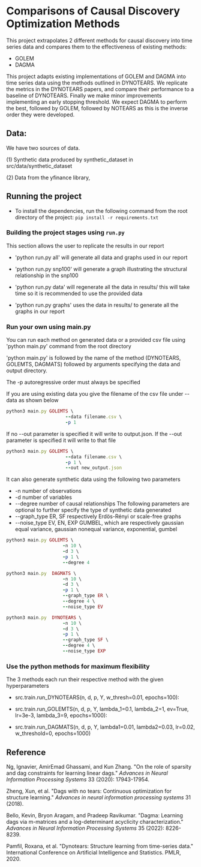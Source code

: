 
# Comparisons of Causal Discovery Optimization Methods

This project extrapolates 2 different methods for causal discovery into time series data and compares them to the effectiveness of existing methods:

- GOLEM
- DAGMA

This project adapts existing implementations of GOLEM and DAGMA into time series data using the methods outlined in DYNOTEARS. We replicate the metrics in the DYNOTEARS papers, and compare their performance to a baseline of DYNOTEARS. Finally we make minor improvements implementing an early stopping threshold. We expect DAGMA to perform the best, followed by GOLEM, followed by NOTEARS as this is the inverse order they were developed.

## Data:

We have two sources of data.

(1) Synthetic data produced by synthetic_dataset in src/data/synthetic_dataset

(2) Data from the yfinance library, 


## Running the project

* To install the dependencies, run the following command from the root directory of the project: `pip install -r requirements.txt`

### Building the project stages using `run.py`
This section allows the user to replicate the results in our report

* 'python run.py all' will generate all data and graphs used in our report

* 'python run.py snp100' will generate a graph illustrating the structural relationship in the snp100  

* 'python run.py data' will regenerate all the data in results/ this will take time so it is recommended to use the provided data

* 'python run.py graphs' uses the data in results/ to generate all the graphs in our report

### Run your own using main.py

You can run each method on generated data or a provided csv file using 'python main.py' command from the root directory

'python main.py' is followed by the name of the method (DYNOTEARS, GOLEMTS, DAGMATS) followed by arguments specifying the data and output directory.

The -p autoregressive order must always be specified

If you are using existing data you give the filename of the csv file under --data as shown below

```rb
python3 main.py GOLEMTS \
                      --data filename.csv \ 
                      -p 1
``` 

If no --out parameter is specified it will write to output.json. If the --out parameter is specified it will write to that file
```rb
python3 main.py GOLEMTS \
                      --data filename.csv \
                      -p 1 \
                      --out new_output.json
``` 

It can also generate synthetic data using the following two parameters
* -n number of observations
* -d number of variables
* --degree number of causal relationships
The following parameters are optional to further specify the type of synthetic data generated
* --graph_type ER, SF respectively Erdös-Rényi or scale-free graphs
* --noise_type EV, EN, EXP GUMBEL, which are respectively gaussian equal variance, gaussian nonequal variance, exponential, gumbel 

```rb
python3 main.py GOLEMTS \
                     -n 10 \
                     -d 3 \
                     -p 1 \
                     --degree 4 

python3 main.py  DAGMATS \
                     -n 10 \
                     -d 3 \
                     -p 1 \
                     --graph_type ER \
                     --degree 4 \
                     --noise_type EV 

python3 main.py  DYNOTEARS \
                     -n 10 \
                     -d 3 \
                     -p 1 \
                     --graph_type SF \
                     --degree 4 \
                     --noise_type EXP 
``` 

### Use the python methods for maximum flexibility

The 3 methods each run their respective method with the given hyperparameters

* src.train.run_DYNOTEARS(n, d, p, Y, w_thresh=0.01, epochs=100):

* src.train.run_GOLEMTS(n, d, p, Y, lambda_1=0.1, lambda_2=1, ev=True, lr=3e-3, lambda_3=9, epochs=1000):

* src.train.run_DAGMATS(n, d, p, Y, lambda1=0.01, lambda2=0.03, lr=0.02, w_threshold=0, epochs=1000)


  
## Reference
Ng, Ignavier, AmirEmad Ghassami, and Kun Zhang. "On the role of sparsity and dag constraints for learning linear dags." *Advances in Neural Information Processing Systems* 33 (2020): 17943-17954.

Zheng, Xun, et al. "Dags with no tears: Continuous optimization for structure learning." *Advances in neural information processing systems* 31 (2018).

Bello, Kevin, Bryon Aragam, and Pradeep Ravikumar. "Dagma: Learning dags via m-matrices and a log-determinant acyclicity characterization." *Advances in Neural Information Processing Systems* 35 (2022): 8226-8239.

Pamfil, Roxana, et al. "Dynotears: Structure learning from time-series data." International Conference on Artificial Intelligence and Statistics. PMLR, 2020.


